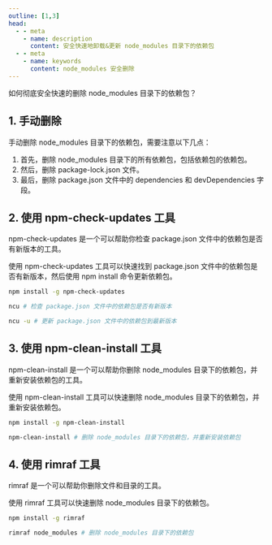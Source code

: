 ```yaml
---
outline: [1,3]
head:
  - - meta
    - name: description
      content: 安全快速地卸载&更新 node_modules 目录下的依赖包
  - - meta
    - name: keywords
      content: node_modules 安全删除
---
```


如何彻底安全快速的删除 node_modules 目录下的依赖包？

## 1. 手动删除

手动删除 node_modules 目录下的依赖包，需要注意以下几点：

1. 首先，删除 node_modules 目录下的所有依赖包，包括依赖包的依赖包。
2. 然后，删除 package-lock.json 文件。  
3. 最后，删除 package.json 文件中的 dependencies 和 devDependencies 字段。

## 2. 使用 npm-check-updates 工具

npm-check-updates 是一个可以帮助你检查 package.json 文件中的依赖包是否有新版本的工具。

使用 npm-check-updates 工具可以快速找到 package.json 文件中的依赖包是否有新版本，然后使用 npm install 命令更新依赖包。

```bash
npm install -g npm-check-updates
```

```bash
ncu # 检查 package.json 文件中的依赖包是否有新版本
```

```bash
ncu -u # 更新 package.json 文件中的依赖包到最新版本
```

## 3. 使用 npm-clean-install 工具

npm-clean-install 是一个可以帮助你删除 node_modules 目录下的依赖包，并重新安装依赖包的工具。

使用 npm-clean-install 工具可以快速删除 node_modules 目录下的依赖包，并重新安装依赖包。

```bash
npm install -g npm-clean-install
```

```bash
npm-clean-install # 删除 node_modules 目录下的依赖包，并重新安装依赖包
```

## 4. 使用 rimraf 工具

rimraf 是一个可以帮助你删除文件和目录的工具。

使用 rimraf 工具可以快速删除 node_modules 目录下的依赖包。

```bash
npm install -g rimraf
```

```bash
rimraf node_modules # 删除 node_modules 目录下的依赖包
```
